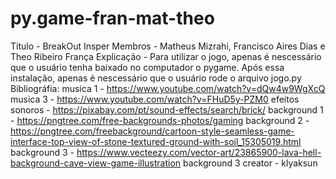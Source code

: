 # py.game-fran-mat-theo
Título - BreakOut Insper
Membros - Matheus Mizrahi, Francisco Aires Dias e Theo Ribeiro França
Explicação - Para utilizar o jogo, apenas é nescessário que o usuário tenha baixado no computador o pygame. Após essa instalação, apenas é nescessário que o usuário rode o arquivo jogo.py
Bibliográfia:
musica 1 - https://www.youtube.com/watch?v=dQw4w9WgXcQ
musica 3 - https://www.youtube.com/watch?v=FHuD5y-PZM0
efeitos sonoros - https://pixabay.com/pt/sound-effects/search/brick/
background 1 - https://pngtree.com/free-backgrounds-photos/gaming
background 2 -https://pngtree.com/freebackground/cartoon-style-seamless-game-interface-top-view-of-stone-textured-ground-with-soil_15305019.html
background 3 - https://www.vecteezy.com/vector-art/23865900-lava-hell-background-cave-view-game-illustration background 3 creator - klyaksun 
